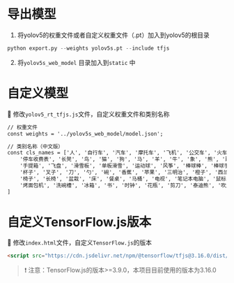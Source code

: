 # 导出模型

1. 将yolov5的权重文件或者自定义权重文件（.pt）加入到yolov5的根目录
```python
python export.py --weights yolov5s.pt --include tfjs
```

2. 将`yolov5s_web_model` 目录加入到`static` 中

# 自定义模型

📌 修改`yolov5_rt_tfjs.js`文件，自定义权重文件和类别名称

```html
// 权重文件
const weights = '../yolov5s_web_model/model.json';

// 类别名称（中文版）
const cls_names = ['人', '自行车', '汽车', '摩托车', '飞机', '公交车', '火车', '卡车', '船', '红绿灯', '消防栓', '停止标志',
    '停车收费表', '长凳', '鸟', '猫', '狗', '马', '羊', '牛', '象', '熊', '斑马', '长颈鹿', '背包', '雨伞', '手提包', '领带',
    '手提箱', '飞盘', '滑雪板', '单板滑雪', '运动球', '风筝', '棒球棒', '棒球手套', '滑板', '冲浪板', '网球拍', '瓶子', '红酒杯',
    '杯子', '叉子', '刀', '勺', '碗', '香蕉', '苹果', '三明治', '橙子', '西兰花', '胡萝卜', '热狗', '比萨', '甜甜圈', '蛋糕',
    '椅子', '长椅', '盆栽', '床', '餐桌', '马桶', '电视', '笔记本电脑', '鼠标', '遥控器', '键盘', '手机', '微波炉', '烤箱',
    '烤面包机', '洗碗槽', '冰箱', '书', '时钟', '花瓶', '剪刀', '泰迪熊', '吹风机', '牙刷'
]
```

# 自定义TensorFlow.js版本

📌 修改`index.html`文件，自定义`TensorFlow.js`的版本

```html
<script src="https://cdn.jsdelivr.net/npm/@tensorflow/tfjs@3.16.0/dist/tf.min.js"></script>
```

> ❗ 注意：TensorFlow.js的版本>=3.9.0，本项目目前使用的版本为3.16.0
